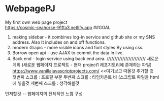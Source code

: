 # WebpagePJ
My first own web page project<br>
https://cosmic-seahorse-91ffa3.netlify.app
##GOAL
1. making sidebar - it combines log-in service and github site or my SNS address. Also It includes on and off functions.
2. modern Grapic - more visible icons and font styles By using css.
3. Borrow open api - use AJAX to commit the data in live.
4. Back end - login service using back end area.
/////////////////////////
새로운 계획 (새로운 웹페이지 프로젝트 - 현재 project1 레포지토리에 존재하는 파일)<br>
https://www.vanillajavascriptprojects.com/ <<여기보고 따올것
추가할 것<br>
첫번째 스크롤 : 프로필 부분
두번째 스크롤 : 타임카운트 바 (스크립트 파일을 html에 넣을것
세번째 스크롤 : 생각해볼것

먼저할것 -- 웹페이지의 전체적인 느낌 구성
